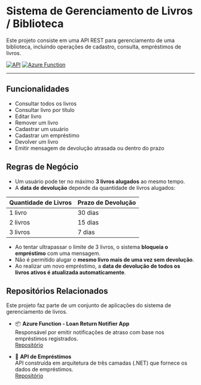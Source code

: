 # Sistema de Gerenciamento de Livros / Biblioteca

Este projeto consiste em uma API REST para gerenciamento de uma biblioteca, incluindo operações de cadastro, consulta, empréstimos de livros.

[![API](https://img.shields.io/badge/🔗API-blue)](https://github.com/ezequiel-lima/gerenciamento-livro-tres-camadas-devio)
[![Azure Function](https://img.shields.io/badge/Azure_Function-%2300BCF2?logo=azure-functions&logoColor=white)](https://github.com/ezequiel-lima/gerenciamento-livro-loan-return-notifier-app)

---

## Funcionalidades

- Consultar todos os livros
- Consultar livro por título
- Editar livro
- Remover um livro
- Cadastrar um usuário
- Cadastrar um empréstimo
- Devolver um livro
- Emitir mensagem de devolução atrasada ou dentro do prazo

## Regras de Negócio

- Um usuário pode ter no máximo **3 livros alugados** ao mesmo tempo.
- A **data de devolução** depende da quantidade de livros alugados:

| Quantidade de Livros | Prazo de Devolução |
|----------------------|--------------------|
| 1 livro              | 30 dias            |
| 2 livros             | 15 dias            |
| 3 livros             | 7 dias             |

- Ao tentar ultrapassar o limite de 3 livros, o sistema **bloqueia o empréstimo** com uma mensagem.
- Não é permitido alugar o **mesmo livro mais de uma vez sem devolução**.
- Ao realizar um novo empréstimo, a **data de devolução de todos os livros ativos é atualizada automaticamente**.

## Repositórios Relacionados

Este projeto faz parte de um conjunto de aplicações do sistema de gerenciamento de livros.

- 📦 **Azure Function - Loan Return Notifier App**  
  Responsável por emitir notificações de atraso com base nos empréstimos registrados.  
  [Repositório](https://github.com/ezequiel-lima/gerenciamento-livro-loan-return-notifier-app)

- 🧱 **API de Empréstimos**  
  API construída em arquitetura de três camadas (.NET) que fornece os dados de empréstimos.  
  [Repositório](https://github.com/ezequiel-lima/gerenciamento-livro-tres-camadas-devio)

